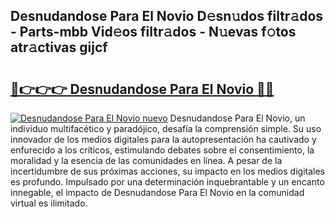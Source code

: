 ## Desnudandose Para El Novio D𝚎sn𝚞dos filtr𝚊dos - Parts-mbb Vid𝚎os filtr𝚊dos - N𝚞evas f𝚘tos atr𝚊ctivas gijcf

# <h2><a href="http://mbd0ylh.tromn.icu/?c=Desnudandose+Para+El+Novio">🔗👉👉👉 Desnudandose Para El Novio 🔗🔗</a></h2>

[![Desnudandose Para El Novio nuevo](https://i.imgur.com/pEAQMta.gif)](http://mbd0ylh.tromn.icu/?c=Desnudandose+Para+El+Novio)
Desnudandose Para El Novio, un individuo multifacético y paradójico, desafía la comprensión simple. Su uso innovador de los medios digitales para la autopresentación ha cautivado y enfurecido a los críticos, estimulando debates sobre el consentimiento, la moralidad y la esencia de las comunidades en línea. A pesar de la incertidumbre de sus próximas acciones, su impacto en los medios digitales es profundo. Impulsado por una determinación inquebrantable y un encanto innegable, el impacto de Desnudandose Para El Novio en la comunidad virtual es ilimitado.
